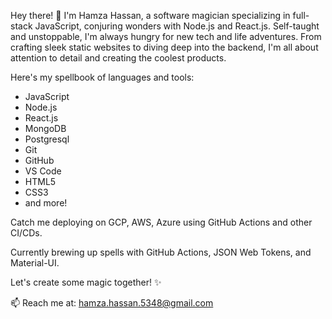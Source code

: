 Hey there! 👋 I'm Hamza Hassan, a software magician specializing in full-stack JavaScript, conjuring wonders with Node.js and React.js. Self-taught and unstoppable, I'm always hungry for new tech and life adventures. From crafting sleek static websites to diving deep into the backend, I'm all about attention to detail and creating the coolest products.

Here's my spellbook of languages and tools:
- JavaScript
- Node.js
- React.js
- MongoDB
- Postgresql
- Git
- GitHub
- VS Code
- HTML5
- CSS3
-  and more!

Catch me deploying on GCP, AWS, Azure using GitHub Actions and other CI/CDs.  

Currently brewing up spells with GitHub Actions, JSON Web Tokens, and Material-UI. 

Let's create some magic together! ✨

📫 Reach me at: hamza.hassan.5348@gmail.com
